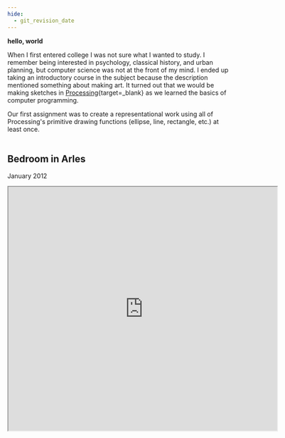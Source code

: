 ```yaml
---
hide:
  - git_revision_date
---
```

**hello, world**

When I first entered college I was not sure what I wanted to study.  I remember being interested in psychology, classical history, and urban planning, but computer science was not at the front of my mind.  I ended up taking an introductory course in the subject because the description mentioned something about making art.  It turned out that we would be making sketches in [Processing](https://processing.org/){target=_blank} as we learned the basics of computer programming.  

Our first assignment was to create a representational work using all of Processing's primitive drawing functions (ellipse, line, rectangle, etc.) at least once.  
<br>


## Bedroom in Arles  
January 2012  


<iframe width="605" height="548" src="https://preview.p5js.org/ntno/embed/3iI1Sa6Wr"></iframe>